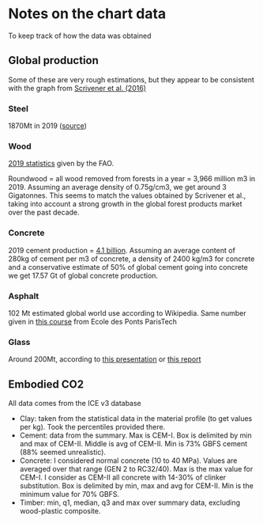 # Notes on the chart data
To keep track of how the data was obtained

## Global production
Some of these are very rough estimations, but they appear to be consistent with the graph from [Scrivener et al. (2016)](https://wedocs.unep.org/bitstream/handle/20.500.11822/25281/eco_efficient_cements.pdf)

### Steel
1870Mt in 2019 ([source](https://www.worldsteel.org/media-centre/press-releases/2020/Global-crude-steel-output-increases-by-3.4--in-2019.html))

### Wood
[2019 statistics](http://www.fao.org/forestry/statistics/80938/en/) given by the FAO.

Roundwood = all wood removed from forests in a year = 3,966 million m3 in 2019. Assuming an average density of 0.75g/cm3, we get around 3 Gigatonnes. This seems to match the values obtained by Scrivener et al., taking into account a strong growth in the global forest products market over the past decade.

### Concrete
2019 cement production = [4.1 billion](https://www.iea.org/reports/cement). Assuming an average content of 280kg of cement per m3 of concrete, a density of 2400 kg/m3 for concrete and a conservative estimate of 50% of global cement going into concrete we get 17.57 Gt of global concrete production.

### Asphalt
102 Mt estimated global world use according to Wikipedia. Same number given in [this course](https://www.coursera.org/lecture/mastering-bitumen/3-global-bitumen-market-main-uses-and-development-vfJ2h) from Ecole des Ponts ParisTech

### Glass
Around 200Mt, according to [this presentation](http://www.iyog2022.org/images/files/77-economicsiyog-200925.pdf) or [this report](https://www.grandviewresearch.com/industry-analysis/glass-manufacturing-market)

## Embodied CO2
All data comes from the ICE v3 database
- Clay: taken from the statistical data in the material profile (to get values per kg). Took the percentiles provided there.
- Cement: data from the summary. Max is CEM-I. Box is delimited by min and max of CEM-II. Middle is avg of CEM-II. Min is 73% GBFS cement (88% seemed unrealistic).
- Concrete: I considered normal concrete (10 to 40 MPa). Values are averaged over that range (GEN 2 to RC32/40). Max is the max value for CEM-I. I consider as CEM-II all concrete with 14-30% of clinker substitution. Box is delimited by min, max and avg for CEM-II. Min is the minimum value for 70% GBFS.
- Timber: min, q1, median, q3 and max over summary data, excluding wood-plastic composite.